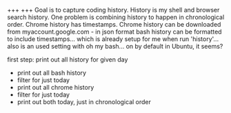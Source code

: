 +++
+++
Goal is to capture coding history.
History is my shell and browser search history.
One problem is combining history to happen in chronological order.
Chrome history has timestamps.
Chrome history can be downloaded from myaccount.google.com - in json format
bash history can be formatted to include timestamps... which is already setup for me when run 'history'... also is an used setting with oh my bash... on by default in Ubuntu, it seems?


first step: print out all history for given day
- print out all bash history
- filter for just today
- print out all chrome history
- filter for just today
- print out both today, just in chronological order
